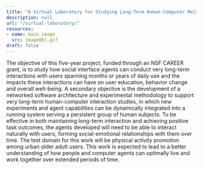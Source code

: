 ```yaml
---
title: "A Virtual Laboratory for Studying Long-Term Human-Computer Relationships"
description: null
url: "/virtual-laboratory/"
resources:
- name: main image
  src: image001.gif
draft: false
---
```


The objective of this five-year project, funded through an NSF CAREER grant, is to study how social interface agents can conduct very long-term interactions with users spanning months or years of daily use and the impacts these interactions can have on user education, behavior change and overall well-being. A secondary objective is the development of a networked software architecture and experimental methodology to support very long-term human-computer interaction studies, in which new experiments and agent capabilities can be dynamically integrated into a running system serving a persistent group of human subjects. To be effective in both maintaining long-term interaction and achieving positive task outcomes, the agents developed will need to be able to interact naturally with users, forming social-emotional relationships with them over time. The test domain for this work will be physical activity promotion among urban older adult users. This work is expected to lead to a better understanding of how people and computer agents can optimally live and work together over extended periods of time.

